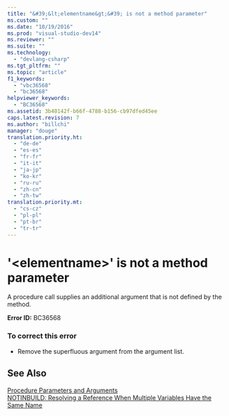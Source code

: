 ```yaml
---
title: "&#39;&lt;elementname&gt;&#39; is not a method parameter"
ms.custom: ""
ms.date: "10/19/2016"
ms.prod: "visual-studio-dev14"
ms.reviewer: ""
ms.suite: ""
ms.technology: 
  - "devlang-csharp"
ms.tgt_pltfrm: ""
ms.topic: "article"
f1_keywords: 
  - "vbc36568"
  - "bc36568"
helpviewer_keywords: 
  - "BC36568"
ms.assetid: 3b40142f-b66f-4788-b156-cb97dfed45ee
caps.latest.revision: 7
ms.author: "billchi"
manager: "douge"
translation.priority.ht: 
  - "de-de"
  - "es-es"
  - "fr-fr"
  - "it-it"
  - "ja-jp"
  - "ko-kr"
  - "ru-ru"
  - "zh-cn"
  - "zh-tw"
translation.priority.mt: 
  - "cs-cz"
  - "pl-pl"
  - "pt-br"
  - "tr-tr"
---
```

# &#39;&lt;elementname&gt;&#39; is not a method parameter
A procedure call supplies an additional argument that is not defined by the method.  
  
 **Error ID:** BC36568  
  
### To correct this error  
  
-   Remove the superfluous argument from the argument list.  
  
## See Also  
 [Procedure Parameters and Arguments](../Topic/Procedure%20Parameters%20and%20Arguments%20\(Visual%20Basic\).md)   
 [NOTINBUILD: Resolving a Reference When Multiple Variables Have the Same Name](http://msdn.microsoft.com/en-us/9601e39f-1911-44e1-ace5-3f6e090408b9)